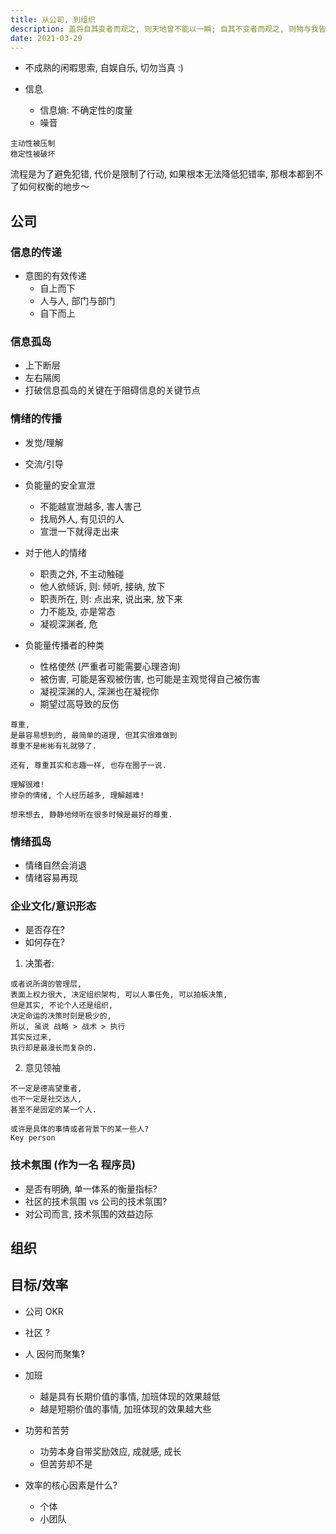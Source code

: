 ```yaml
---
title: 从公司, 到组织
description: 盖将自其变者而观之, 则天地曾不能以一瞬; 自其不变者而观之, 则物与我皆无尽也, 而又何羡乎!
date: 2021-03-29
---
```


* 不成熟的闲暇思索, 自娱自乐, 切勿当真 :)

* 信息
  - 信息熵: 不确定性的度量
  - 噪音

```
主动性被压制
稳定性被破坏
```

流程是为了避免犯错,
代价是限制了行动,
如果根本无法降低犯错率,
那根本都到不了如何权衡的地步～

## 公司

### 信息的传递

* 意图的有效传递
  - 自上而下
  - 人与人, 部门与部门
  - 自下而上

### 信息孤岛

* 上下断层
* 左右隔阂
* 打破信息孤岛的关键在于阻碍信息的关键节点

### 情绪的传播

* 发觉/理解
* 交流/引导

* 负能量的安全宣泄
  - 不能越宣泄越多, 害人害己
  - 找局外人, 有见识的人
  - 宣泄一下就得走出来

* 对于他人的情绪
  - 职责之外, 不主动触碰
  - 他人欲倾诉, 则: 倾听, 接纳, 放下
  - 职责所在, 则: 点出来, 说出来, 放下来
  - 力不能及, 亦是常态
  - 凝视深渊者, 危

* 负能量传播者的种类
  - 性格使然 (严重者可能需要心理咨询)
  - 被伤害, 可能是客观被伤害, 也可能是主观觉得自己被伤害
  - 凝视深渊的人, 深渊也在凝视你
  - 期望过高导致的反伤

```
尊重,
是最容易想到的, 最简单的道理, 但其实很难做到
尊重不是彬彬有礼就够了.

还有, 尊重其实和志趣一样, 也存在圈子一说.

理解很难!
掺杂的情绪, 个人经历越多, 理解越难!

想来想去, 静静地倾听在很多时候是最好的尊重.
```

### 情绪孤岛

* 情绪自然会消退
* 情绪容易再现

### 企业文化/意识形态

* 是否存在?
* 如何存在?

1. 决策者:

```
或者说所谓的管理层,
表面上权力很大, 决定组织架构, 可以人事任免, 可以拍板决策,
但是其实, 不论个人还是组织,
决定命运的决策时刻是极少的,
所以, 虽说 战略 > 战术 > 执行
其实反过来,
执行却是最漫长而复杂的.
```

2. 意见领袖

```
不一定是德高望重者,
也不一定是社交达人,
甚至不是固定的某一个人.

或许是具体的事情或者背景下的某一些人?
Key person
```

### 技术氛围 (作为一名 程序员)

* 是否有明确, 单一体系的衡量指标?
* 社区的技术氛围 vs 公司的技术氛围?
* 对公司而言, 技术氛围的效益边际

## 组织

## 目标/效率

* 公司 OKR
* 社区 ?
* 人 因何而聚集?

* 加班
  - 越是具有长期价值的事情, 加班体现的效果越低
  - 越是短期价值的事情, 加班体现的效果越大些

* 功劳和苦劳
  - 功劳本身自带奖励效应, 成就感, 成长
  - 但苦劳却不是

* 效率的核心因素是什么?
  - 个体
  - 小团队
